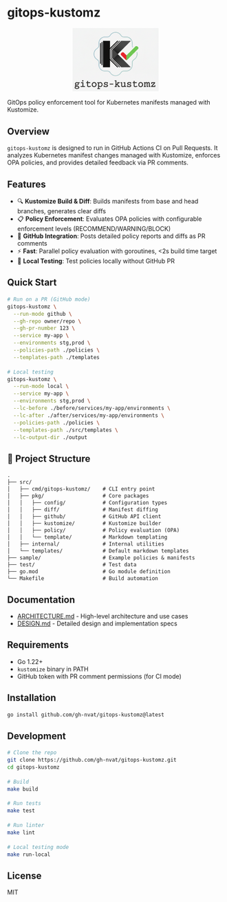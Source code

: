 # gitops-kustomz

<p align="center">
  <img src="docs/gitops-kustomz-rec.png" alt="gitops-kustomz logo" width="200"/>
</p>

GitOps policy enforcement tool for Kubernetes manifests managed with Kustomize.


## Overview

`gitops-kustomz` is designed to run in GitHub Actions CI on Pull Requests. It analyzes Kubernetes manifest changes managed with Kustomize, enforces OPA policies, and provides detailed feedback via PR comments.

## Features

- 🔍 **Kustomize Build & Diff**: Builds manifests from base and head branches, generates clear diffs
- 📋 **Policy Enforcement**: Evaluates OPA policies with configurable enforcement levels (RECOMMEND/WARNING/BLOCK)
- 💬 **GitHub Integration**: Posts detailed policy reports and diffs as PR comments
- ⚡ **Fast**: Parallel policy evaluation with goroutines, <2s build time target
- 🧪 **Local Testing**: Test policies locally without GitHub PR

## Quick Start

```bash
# Run on a PR (GitHub mode)
gitops-kustomz \
  --run-mode github \
  --gh-repo owner/repo \
  --gh-pr-number 123 \
  --service my-app \
  --environments stg,prod \
  --policies-path ./policies \
  --templates-path ./templates

# Local testing
gitops-kustomz \
  --run-mode local \
  --service my-app \
  --environments stg,prod \
  --lc-before ./before/services/my-app/environments \
  --lc-after ./after/services/my-app/environments \
  --policies-path ./policies \
  --templates-path ./src/templates \
  --lc-output-dir ./output
```

## 📁 Project Structure

```
.
├── src/
│   ├── cmd/gitops-kustomz/    # CLI entry point
│   ├── pkg/                   # Core packages
│   │   ├── config/            # Configuration types
│   │   ├── diff/              # Manifest diffing
│   │   ├── github/            # GitHub API client
│   │   ├── kustomize/         # Kustomize builder
│   │   ├── policy/            # Policy evaluation (OPA)
│   │   └── template/          # Markdown templating
│   ├── internal/              # Internal utilities
│   └── templates/             # Default markdown templates
├── sample/                    # Example policies & manifests
├── test/                      # Test data
├── go.mod                     # Go module definition
└── Makefile                   # Build automation
```

## Documentation

- [ARCHITECTURE.md](./ARCHITECTURE.md) - High-level architecture and use cases
- [DESIGN.md](./DESIGN.md) - Detailed design and implementation specs

## Requirements

- Go 1.22+
- `kustomize` binary in PATH
- GitHub token with PR comment permissions (for CI mode)

## Installation

```bash
go install github.com/gh-nvat/gitops-kustomz@latest
```

## Development

```bash
# Clone the repo
git clone https://github.com/gh-nvat/gitops-kustomz.git
cd gitops-kustomz

# Build
make build

# Run tests
make test

# Run linter
make lint

# Local testing mode
make run-local
```

## License

MIT


